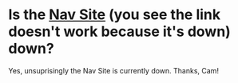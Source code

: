 
# Is the [Nav Site](http://navigation.airportediting.com) (you see the link doesn't work because it's down) down?


Yes, unsuprisingly the Nav Site is currently down. Thanks, Cam!
